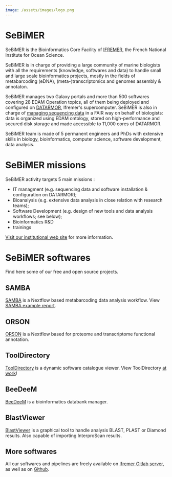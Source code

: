 ```yaml
---
image: /assets/images/logo.png
---
```

# SeBiMER 

SeBiMER is the Bioinformatics Core Facility of [IFREMER](https://en.ifremer.fr/), the French National Institute for Ocean Science. 

SeBiMER is in charge of providing a large community of marine biologists with all the requirements (knowledge, softwares and data) to handle small and large scale bioinformatics projects, mostly in the fields of metabarcoding (eDNA), (meta-)transcriptomics and genomes assembly & annotaton.

SeBiMER manages two Galaxy portals and more than 500 softwares covering 28 EDAM Operation topics, all of them being deployed and configured on [DATARMOR](https://www.top500.org/site/50682), Ifremer's supercomputer. SeBiMER is also in charge of [managing sequencing data](https://sextant.ifremer.fr/Donnees/Catalogue#/search?fast=index&_content_type=json&from=1&to=30&sortBy=changeDate&sextantTheme=http:%2F%2Fwww.ifremer.fr%2Fthesaurus%2Fsextant%2Ftheme%239b5b4f5f-327a-4487-9ee8-ef204c0a0016) in a FAIR way on behalf of biologists: data is organized using EDAM ontology, stored on high-performance and secured disk storage and made accessible to 11,000 cores of DATARMOR.

SeBiMER team is made of 5 permanent engineers and PhDs with extensive skills in biology, bioinformatics, computer science, software development, data analysis.

# SeBiMER missions

SeBiMER activity targets 5 main missions : 
* IT managment (e.g. sequencing data and software installation & configuration on DATARMOR); 
* Bioanalysis (e.g. extensive data analysis in close relation with research teams); 
* Software Development (e.g. design of new tools and data analysis workflows; see below); 
* Bioinformatics R&D
* trainings

[Visit our institutional web site](https://sebimer.ifremer.fr) for more information.

# SeBiMER softwares

Find here some of our free and open source projects.

## SAMBA

[SAMBA](https://github.com/ifremer-bioinformatics/samba) is a Nextflow based metabarcoding data analysis workflow. View [SAMBA example report](./SAMBAExampleReport/SAMBA_report.html).

## ORSON

[ORSON](https://github.com/ifremer-bioinformatics/orson) is a Nextflow based for proteome and transcriptome functional annotation.

## ToolDirectory

[ToolDirectory](https://github.com/ifremer-bioinformatics/ToolDirectory) is a dynamic software catalogue viewer. View ToolDirectory [at work](./ToolDirectorySample)!

## BeeDeeM

[BeeDeeM](https://github.com/pgdurand/BeeDeeM) is a bioinformatics databank manager. 

## BlastViewer

[BlastViewer](https://github.com/pgdurand/BlastViewer) is a graphical tool to handle analysis BLAST, PLAST or Diamond results. Also capable of importing InterproScan results. 

## More softwares

All our softwares and pipelines are freely available on [Ifremer Gitlab server](https://gitlab.ifremer.fr/bioinfo), as well as on [Github](https://github.com/orgs/ifremer-bioinformatics/repositories).
